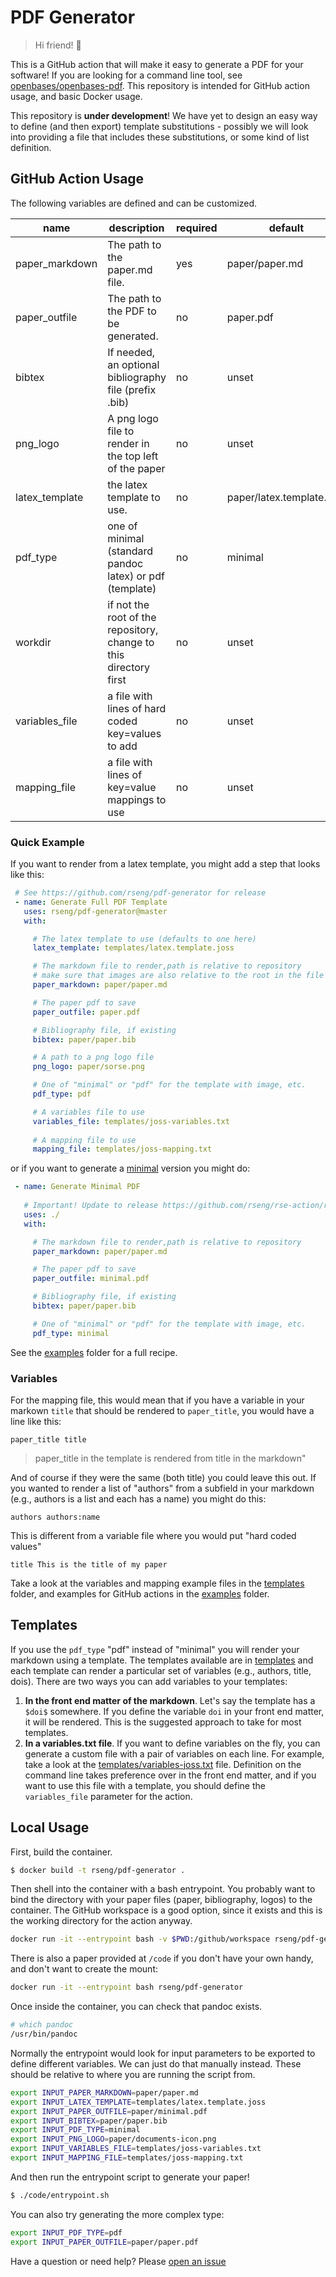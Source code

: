 # PDF Generator

> Hi friend! :wave:

This is a GitHub action that will make it easy to generate a PDF for your
software! If you are looking for a command line tool, see [openbases/openbases-pdf](https://github.com/openbases/openbases-pdf).
This repository is intended for GitHub action usage, and basic Docker usage.

This repository is **under development**! We have yet to design an easy way to
define (and then export) template substitutions - possibly we will look into
providing a file that includes these substitutions, or some kind of list 
definition.

## GitHub Action Usage

The following variables are defined and can be customized.

| name | description | required | default |
|------|-------------|----------|---------|
| paper_markdown | The path to the paper.md file. | yes | paper/paper.md |
| paper_outfile | The path to the PDF to be generated. | no | paper.pdf |
| bibtex | If needed, an optional bibliography file (prefix .bib) | no | unset |
| png_logo | A png logo file to render in the top left of the paper | no | unset |
| latex_template | the latex template to use. | no | paper/latex.template.joss |
| pdf_type | one of minimal (standard pandoc latex) or pdf (template) | no | minimal |
| workdir | if not the root of the repository, change to this directory first | no | unset |
| variables_file | a file with lines of hard coded key=values to add | no | unset | 
| mapping_file | a file with lines of key=value mappings to use | no | unset | 


### Quick Example

If you want to render from a latex template, you might add a step that looks like this:

```yaml
 # See https://github.com/rseng/pdf-generator for release
 - name: Generate Full PDF Template      
   uses: rseng/pdf-generator@master
   with:        

     # The latex template to use (defaults to one here)
     latex_template: templates/latex.template.joss

     # The markdown file to render,path is relative to repository
     # make sure that images are also relative to the root in the file
     paper_markdown: paper/paper.md

     # The paper pdf to save
     paper_outfile: paper.pdf

     # Bibliography file, if existing
     bibtex: paper/paper.bib

     # A path to a png logo file
     png_logo: paper/sorse.png

     # One of "minimal" or "pdf" for the template with image, etc.
     pdf_type: pdf

     # A variables file to use
     variables_file: templates/joss-variables.txt
 
     # A mapping file to use
     mapping_file: templates/joss-mapping.txt
```

or if you want to generate a [minimal](paper/minimal.pdf) version you might
do:

```yaml
 - name: Generate Minimal PDF
 
   # Important! Update to release https://github.com/rseng/rse-action/releases
   uses: ./
   with:        

     # The markdown file to render,path is relative to repository
     paper_markdown: paper/paper.md

     # The paper pdf to save
     paper_outfile: minimal.pdf

     # Bibliography file, if existing
     bibtex: paper/paper.bib

     # One of "minimal" or "pdf" for the template with image, etc.
     pdf_type: minimal
```

See the [examples](examples) folder for a full recipe.


### Variables

For the mapping file, this would mean that if you have a variable in your markown `title`
that should be rendered to `paper_title`, you would have a line like this:

```
paper_title title
```
> paper_title in the template is rendered from title in the markdown"

And of course if they were the same (both title) you could leave this out.
If you wanted to render a list of "authors" from a subfield in your markdown (e.g.,
authors is a list and each has a name) you might do this:

```
authors authors:name
```

This is different from a variable file where you would put "hard coded values"

```
title This is the title of my paper
```

Take a look at the variables and mapping example files in the [templates](templates) folder,
and examples for GitHub actions in the [examples](examples) folder.

## Templates

If you use the `pdf_type` "pdf" instead of "minimal" you will render your markdown
using a template. The templates available are in [templates](templates) and each template
can render a particular set of variables (e.g., authors, title, dois). There are two
ways you can add variables to your templates:

 1. **In the front end matter of the markdown**. Let's say the template has a `$doi$` somewhere. If you define the variable `doi` in your front end matter, it will be rendered. This is the suggested approach to take for most templates.
 2. **In a variables.txt file**. If you want to define variables on the fly, you can generate a custom file with a pair of variables on each line. For example, take a look at the [templates/variables-joss.txt](templates/variables-joss.txt) file. Definition on the command line takes preference over in the front end matter, and if you want to use this file with a template, you should define the `variables_file` parameter for the action.


## Local Usage

First, build the container.

```bash
$ docker build -t rseng/pdf-generator .
```

Then shell into the container with a bash entrypoint. You probably want to bind the
directory with your paper files (paper, bibliography, logos) to the container.
The GitHub workspace is a good option, since it exists and this is the 
working directory for the action anyway.

```bash
docker run -it --entrypoint bash -v $PWD:/github/workspace rseng/pdf-generator
```

There is also a paper provided at `/code` if you don't have your own handy, and
don't want to create the mount:

```bash
docker run -it --entrypoint bash rseng/pdf-generator
```

Once inside the container, you can check that pandoc exists.

```bash
# which pandoc
/usr/bin/pandoc
```

Normally the entrypoint would look for input parameters to be exported
to define different variables. We can just do that manually instead. These
should be relative to where you are running the script from.

```bash
export INPUT_PAPER_MARKDOWN=paper/paper.md
export INPUT_LATEX_TEMPLATE=templates/latex.template.joss
export INPUT_PAPER_OUTFILE=paper/minimal.pdf
export INPUT_BIBTEX=paper/paper.bib
export INPUT_PDF_TYPE=minimal
export INPUT_PNG_LOGO=paper/documents-icon.png
export INPUT_VARIABLES_FILE=templates/joss-variables.txt
export INPUT_MAPPING_FILE=templates/joss-mapping.txt
```

And then run the entrypoint script to generate your paper!

```bash
$ ./code/entrypoint.sh
```

You can also try generating the more complex type:

```bash
export INPUT_PDF_TYPE=pdf
export INPUT_PAPER_OUTFILE=paper/paper.pdf
```

Have a question or need help? Please [open an issue](https://www.github.com/vsoch/pdf-generator/issues)
